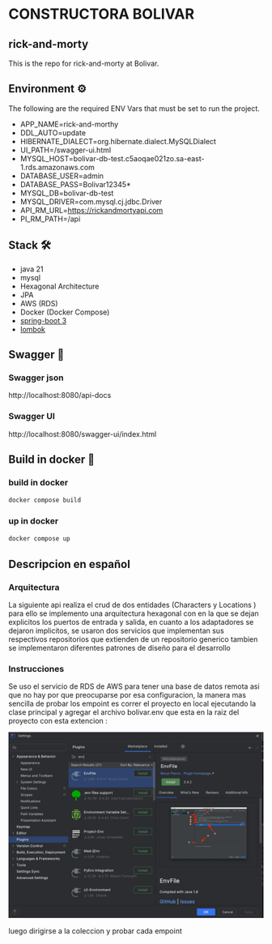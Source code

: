 # **CONSTRUCTORA BOLIVAR**
## rick-and-morty

This is the repo for rick-and-morty at Bolivar.

## Environment ⚙️
The following are the required ENV Vars that must be set to run the project.

- APP_NAME=rick-and-morthy
- DDL_AUTO=update
- HIBERNATE_DIALECT=org.hibernate.dialect.MySQLDialect
- UI_PATH=/swagger-ui.html
- MYSQL_HOST=bolivar-db-test.c5aoqae021zo.sa-east-1.rds.amazonaws.com
- DATABASE_USER=admin
- DATABASE_PASS=Bolivar12345*
- MYSQL_DB=bolivar-db-test
- MYSQL_DRIVER=com.mysql.cj.jdbc.Driver
- API_RM_URL=https://rickandmortyapi.com
- PI_RM_PATH=/api

## Stack 🛠️

- java 21
- mysql
- Hexagonal Architecture
- JPA
- AWS (RDS)
- Docker (Docker Compose) 
- [spring-boot 3](https://docs.spring.io/spring-boot/docs/current/reference/htmlsingle/)
- [lombok](https://projectlombok.org/features/)

## Swagger 📝
### Swagger json
http://localhost:8080/api-docs

### Swagger UI
http://localhost:8080/swagger-ui/index.html


## Build in docker 🐋

### build in docker
```sh
docker compose build
```

### up in docker
```sh
docker compose up
```

## Descripcion en español

### Arquitectura 

La siguiente api realiza el crud de dos entidades (Characters y Locations ) para ello se implemento 
una arquitectura hexagonal con en la que se dejan explicitos los puertos de entrada y salida, en cuanto a los
adaptadores se dejaron implicitos, se usaron dos servicios que implementan sus respectivos repositorios 
que extienden de un repositorio generico tambien se implementaron diferentes patrones de diseño para el 
desarrollo 

### Instrucciones 
 
Se uso el servicio de RDS de AWS para tener una base de datos remota asi que no hay por que preocuparse por esa 
configuracion, la manera mas sencilla de probar los empoint es correr el proyecto en local ejecutando 
la clase principal y agregar el archivo bolivar.env que esta en la raiz del proyecto con esta extencion :

![Imagen](/ext_img.png)

luego dirigirse a la coleccion y probar cada empoint





